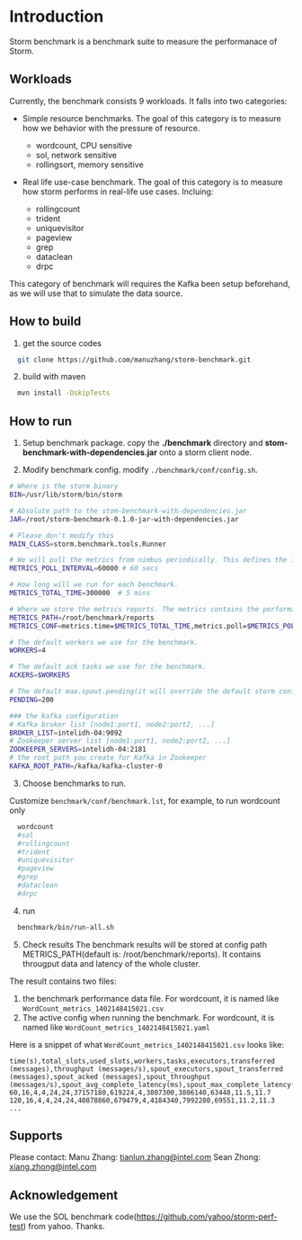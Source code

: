 # Introduction

Storm benchmark is a benchmark suite to measure the performanace of Storm. 


## Workloads

Currently, the benchmark consists 9 workloads. It falls into two categories:

 - Simple resource benchmarks. The goal of this category is to measure how we behavior with the pressure of resource.
    * wordcount, CPU sensitive
    * sol, network sensitive
    * rollingsort, memory sensitive

 - Real life use-case benchmark. The goal of this category is to measure how storm performs in real-life use cases. Incluing:
     * rollingcount
     * trident
     * uniquevisitor 
     * pageview
     * grep
     * dataclean
     * drpc

This category of benchmark will requires the Kafka been setup beforehand, as we will use that to simulate the data source.

## How to build 

1. get the source codes

  ```bash
    git clone https://github.com/manuzhang/storm-benchmark.git
  ```

2. build with maven

  ```bash
    mvn install -DskipTests
  ```

## How to run

1. Setup benchmark package. copy the **./benchmark** directory and **stom-benchmark-with-dependencies.jar** onto a storm client node.


2. Modify benchmark config. modify `./benchmark/conf/config.sh`.

  
  ```bash
# Where is the storm binary
BIN=/usr/lib/storm/bin/storm

# Absolute path to the stom-benchmark-with-dependencies.jar
JAR=/root/storm-benchmark-0.1.0-jar-with-dependencies.jar

# Please don't modify this
MAIN_CLASS=storm.benchmark.tools.Runner

# We will pull the metrics from nimbus periodically. This defines the interval.
METRICS_POLL_INTERVAL=60000 # 60 secs

 # How long will we run for each benchmark.
METRICS_TOTAL_TIME=300000  # 5 mins

# Where we store the metrics reports. The metrics contains the performance and throughput information.
METRICS_PATH=/root/benchmark/reports
METRICS_CONF=metrics.time=$METRICS_TOTAL_TIME,metrics.poll=$METRICS_POLL_INTERVAL,metrics.path=$METRICS_PATH

# The default workers we use for the benchmark.
WORKERS=4

# The default ack tasks we use for the benchmark.
ACKERS=$WORKERS

# The default max.spout.pending(it will override the default storm config) we use for the benchmarks.
PENDING=200

### the kafka configuration
 # Kafka broker list [node1:port1, node2:port2, ...]
BROKER_LIST=intelidh-04:9092
# Zookeeper server list [node1:port1, node2:port2, ...]
ZOOKEEPER_SERVERS=intelidh-04:2181
# the root path you create for Kafka in Zookeeper
KAFKA_ROOT_PATH=/kafka/kafka-cluster-0  
```

3. Choose benchmarks to run.

  Customize `benchmark/conf/benchmark.lst`, for example, to run wordcount only

  ```bash
    wordcount
    #sol
    #rollingcount
    #trident
    #uniquevisitor
    #pageview
    #grep
    #dataclean
    #drpc
  ```


4. run  

  ```bash 
    benchmark/bin/run-all.sh
  ```

5. Check results
 The benchmark results will be stored at config path METRICS_PATH(default is: /root/benchmark/reports). It contains througput data and latency of the whole cluster.
 
 The result contains two files:
   1. the benchmark performance data file. For wordcount, it is named like `WordCount_metrics_1402148415021.csv`
   2. The active config when running the benchmark. For wordcount, it is named like `WordCount_metrics_1402148415021.yaml`

Here is a snippet of what `WordCount_metrics_1402148415021.csv` looks like:


  ```
  time(s),total_slots,used_slots,workers,tasks,executors,transferred (messages),throughput (messages/s),spout_executors,spout_transferred (messages),spout_acked (messages),spout_throughput (messages/s),spout_avg_complete_latency(ms),spout_max_complete_latency(ms)
  60,16,4,4,24,24,37157180,619224,4,3807300,3806140,63448,11.5,11.7
  120,16,4,4,24,24,40878860,679479,4,4184340,7992280,69551,11.2,11.3
  ...
  ```

## Supports

Please contact:
Manu Zhang: tianlun.zhang@intel.com
Sean Zhong: xiang.zhong@intel.com

## Acknowledgement

We use the SOL benchmark code(https://github.com/yahoo/storm-perf-test) from yahoo. Thanks. 
